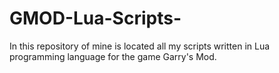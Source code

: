 # GMOD-Lua-Scripts-
In this repository of mine is located all my scripts written in Lua programming language for the game Garry's Mod.
